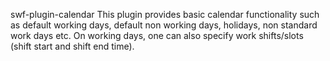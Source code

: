 swf-plugin-calendar
This plugin provides basic calendar functionality such as default working days, default non working days, holidays, non standard work days etc. 
On working days, one can also specify work shifts/slots (shift start and shift end time). 
